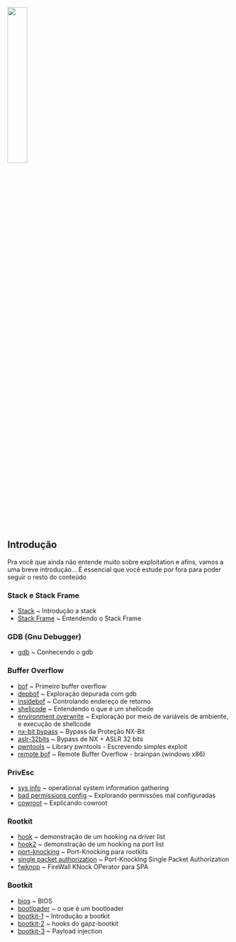 <img width="30%" src="https://i.imgur.com/CGV9DU1.png"></img>

## Introdução
Pra você que ainda não entende muito sobre exploitation e afins, vamos a uma breve introdução... É essencial que você estude por fora para poder seguir o resto do conteúdo<br>

### Stack e Stack Frame
* [Stack](intro/stack.md) ~ Introdução a stack<br>
* [Stack Frame](intro/stackf.md) ~ Entendendo o Stack Frame

### GDB (Gnu Debugger)
* [gdb](dbg/gdb.md) ~ Conhecendo o gdb<br>

### Buffer Overflow
* [bof](bof/bof.md) ~ Primeiro buffer overflow<br>
* [depbof](bof/depbof.md) ~ Exploração depurada com gdb<br>
* [insidebof](bof/insidebof.md) ~ Controlando endereço de retorno<br>
* [shellcode](shellcode.md) ~ Entendendo o que é um shellcode<br>
* [environment overwrite](bof/env.md) ~ Exploração por meio de variáveis de ambiente, e execução de shellcode<br>
* [nx-bit bypass](bof/nx.md) ~ Bypass da Proteção NX-Bit<br>
* [aslr-32bits](bof/aslr32.md) ~ Bypass de NX + ASLR 32 bits<br>
* [pwntools](bof/pwnt.md) ~ Library pwntools - Escrevendo simples exploit<br>
* [remote bof](bof/rbof.md) ~ Remote Buffer Overflow - brainpan (windows x86)<br>

### PrivEsc
* [sys info](privesc/sysinf.md) ~ operational system information gathering<br>
* [bad permissions config](privesc/badconf.md) ~ Explorando permissões mal configuradas<br>
* [cowroot](privesc/cowroot.md) ~ Explicando cowroot<br>

### Rootkit
* [hook](rk/hook.md) ~ demonstração de um hooking na driver list<br>
* [hook2](rk/hook2.md) ~ demonstração de um hooking na port list<br>
* [port-knocking](../net/pknock/pkn.md) ~ Port-Knocking para rootkits<br>
* [single packet authorization](../net/pknock/spa.md) ~ Port-Knocking Single Packet Authorization<br>
* [fwknop](../net/pknock/fwknop.md) ~ FireWall KNock OPerator para SPA<br>

### Bootkit
* [bios](bios.md) ~ BIOS<br>
* [bootloader](bk/bld.md) ~ o que é um bootloader<br>
* [bootkit-1](bk/bk1.md) ~ Introdução a bootkit<br>
* [bootkit-2](bk/bk2.md) ~ hooks do gapz-bootkit<br>
* [bootkit-3](bk/bk3.md) ~ Payload injection<br>
